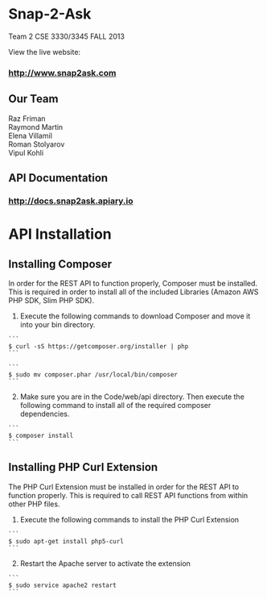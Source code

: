 # Snap-2-Ask 
Team 2 CSE 3330/3345 FALL 2013



View the live website:
### http://www.snap2ask.com


## Our Team

Raz Friman  
Raymond Martin  
Elena Villamil  
Roman Stolyarov  
Vipul Kohli  

## API Documentation
### http://docs.snap2ask.apiary.io


# API Installation

## Installing Composer
  
  In order for the REST API to function properly, Composer must be installed. This is required 
  in order to install all of the included Libraries (Amazon AWS PHP SDK, Slim PHP SDK).

  1. Execute the following commands to download Composer and move it into your bin directory.
    
    ```
    $ curl -sS https://getcomposer.org/installer | php
    ```
  
    ```
    $ sudo mv composer.phar /usr/local/bin/composer
    ```
  
  2. Make sure you are in the Code/web/api directory. Then execute the following command to
  install all of the required composer dependencies.
  
    ```
    $ composer install
    ```
      
  
## Installing PHP Curl Extension

  The PHP Curl Extension must be installed in order for the REST API to function properly. This is required to call REST API functions from within other PHP files.
  
  1. Execute the following commands to install the PHP Curl Extension
  
    ```
    $ sudo apt-get install php5-curl
    ```

  2. Restart the Apache server to activate the extension
  
    ```
    $ sudo service apache2 restart
    ```
 

